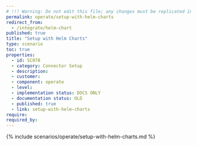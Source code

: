 ```yaml
---
# !!! Warning: Do not edit this file; any changes must be replicated in Excel !!!
permalink: operate/setup-with-helm-charts
redirect_from:
  - /integrate/helm-chart
published: true
title: "Setup with Helm Charts"
type: scenario
toc: true
properties:
  - id: SC078
  - category: Connector Setup
  - description:
  - customer:
  - component: operate
  - level:
  - implementation status: DOCS ONLY
  - documentation status: OLD
  - published: true
  - link: setup-with-helm-charts
require:
required_by:
---
```


{% include scenarios/operate/setup-with-helm-charts.md %}
